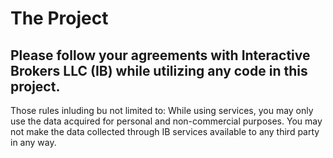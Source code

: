 # The Project
## Please follow your agreements with Interactive Brokers LLC (IB) while utilizing any code in this project.
Those rules inluding bu not limited to: While using services, you may only use the data acquired for personal 
and non-commercial purposes. You may not make the data collected through IB services available to any third 
party in any way. 
